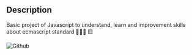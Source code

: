 ## Description
Basic project of Javascript to understand, learn and improvement skills about ecmascript standard 👨🏻‍💻 🟨

![Github](https://github.com/zearkiatos/ecmascript-web/actions/workflows/action.yml/badge.svg)